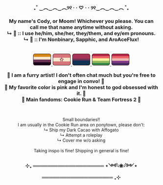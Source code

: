 <h3 align="center">₊˚ ‿︵‿︵‿︵୨୧ · · ♡ · · ୨୧‿︵‿︵‿︵ ˚₊</h3>
<h3 align="center">
  My name's Cody, or Moom! Whichever you please. You can call me that name anytime without asking.
  <br> ↳  🌸 :: I use he/him, she/her, they/them, and ey/em pronouns.
  <br> ↳  🌸 :: I'm Nonbinary, Sapphic, and AroAceFlux!
  <br>
  <br>
  <p align="center">
    <a href="https://toyhou.se/21355465.my-tiny-pride-flags">
    <img src="64471029_zreFhZ8TADlgytv.png" title="Non-binary Flag"> 
    <img src="64471022_eTD5ib8DXxtw4ay.png" title="Sapphic Flag">
    <img src="64470134_JdsWCefPCQZni4b.png" title="Bisexual Flag">
    <img src="69262668_Jj0f2tAgAxBeiwZ.png" title="Aromantic Flux Flag">
    <img src="69682775_bLaLmFHBlwa4npz.png" title="Asexual Flux Flag">
  </a></p>
  🌸 I am a furry artist! I don't often chat much but you're free to engage in convo! 🌸
  <br>🌸 My favorite color is pink and I'm honest to god obsessed with it. 🌸
  <br>🌸 Main fandoms: Cookie Run & Team Fortress 2 🌸</h3>

<br>
<p align="center">Small boundaries!!
<br>I am usually in the Cookie Run area on ponytown, please don't:
<br>↳ Ship my Dark Cacao with Affogato
<br>↳ Attempt a roleplay
<br>↳ Cover me w/o asking
<br>
<br>Taking inspo is fine! Shipping in general is fine!</p>
<h3 align="center">⊹₊ ════════════════════ ⋆༺𓆩❀𓆪༻⋆ ════════════════════ ₊⊹</h3>

<!--
**Mimoomsa/Mimoomsa** is a ✨ _special_ ✨ repository because its `README.md` (this file) appears on your GitHub profile.

Here are some ideas to get you started:

- 🔭 I’m currently working on ...
- 🌱 I’m currently learning ...
- 👯 I’m looking to collaborate on ...
- 🤔 I’m looking for help with ...
- 💬 Ask me about ...
- 📫 How to reach me: ...
- 😄 Pronouns: ...
- ⚡ Fun fact: ...
-->
